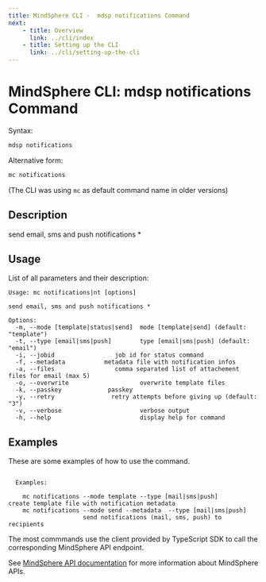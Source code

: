 ```yaml
---
title: MindSphere CLI -  mdsp notifications Command
next:
    - title: Overview
      link: ../cli/index
    - title: Setting up the CLI
      link: ../cli/setting-up-the-cli
---
```



# MindSphere CLI: mdsp notifications Command

Syntax:

```bash
mdsp notifications
```

Alternative form:

```bash
mc notifications
```

(The CLI was using `mc` as default command name in older versions)

## Description

send email, sms and push notifications *

## Usage

List of all parameters and their description:

```text
Usage: mc notifications|nt [options]

send email, sms and push notifications *

Options:
  -m, --mode [template|status|send]  mode [template|send] (default: "template")
  -t, --type [email|sms|push]        type [email|sms|push] (default: "email")
  -i, --jobid                 job id for status command
  -f, --metadata           metadata file with notification infos
  -a, --files                 comma separated list of attachement files for email (max 5)
  -o, --overwrite                    overwrite template files
  -k, --passkey             passkey
  -y, --retry                retry attempts before giving up (default: "3")
  -v, --verbose                      verbose output
  -h, --help                         display help for command

```

## Examples

These are some examples of how to use the command. 

```text

  Examples:

    mc notifications --mode template --type [mail|sms|push] 	 create template file with notification metadata
    mc notifications --mode send --metadata  --type [mail|sms|push] 
					 send notifications (mail, sms, push) to recipients

```

The most commmands use the client provided by TypeScript SDK to call the corresponding MindSphere API endpoint.

See [MindSphere API documentation](https://documentation.mindsphere.io/MindSphere/apis/index.html) for more information about MindSphere APIs.